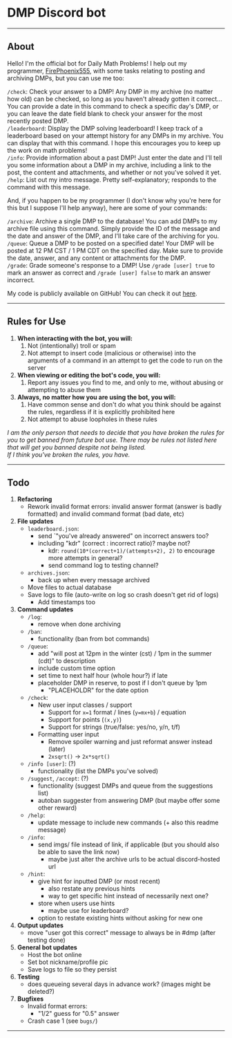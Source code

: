 # DMP Discord bot

---

## About

Hello! I'm the official bot for Daily Math Problems! I help out my programmer, [FirePhoenix555](https://github.com/FirePhoenix555), with some tasks relating to posting and archiving DMPs, but you can use me too:

`/check`: Check your answer to a DMP! Any DMP in my archive (no matter how old) can be checked, so long as you haven't already gotten it correct... You can provide a date in this command to check a specific day's DMP, or you can leave the date field blank to check your answer for the most recently posted DMP.  
`/leaderboard`: Display the DMP solving leaderboard! I keep track of a leaderboard based on your attempt history for any DMPs in my archive. You can display that with this command. I hope this encourages you to keep up the work on math problems!  
`/info`: Provide information about a past DMP! Just enter the date and I'll tell you some information about a DMP in my archive, including a link to the post, the content and attachments, and whether or not you've solved it yet.  
`/help`: List out my intro message. Pretty self-explanatory; responds to the command with this message.

And, if you happen to be my programmer (I don't know why you're here for this but I suppose I'll help anyway), here are some of your commands:

`/archive`: Archive a single DMP to the database! You can add DMPs to my archive file using this command. Simply provide the ID of the message and the date and answer of the DMP, and I'll take care of the archiving for you.  
`/queue`: Queue a DMP to be posted on a specified date! Your DMP will be posted at 12 PM CST / 1 PM CDT on the specified day. Make sure to provide the date, answer, and any content or attachments for the DMP.  
`/grade`: Grade someone's response to a DMP! Use `/grade [user] true` to mark an answer as correct and `/grade [user] false` to mark an answer incorrect.

My code is publicly available on GitHub! You can check it out [here](https://github.com/FirePhoenix555/dmp-discord-bot).

---

## Rules for Use

1. **When interacting with the bot, you will:**  
    1. Not (intentionally) troll or spam
    2. Not attempt to insert code (malicious or otherwise) into the arguments of a command in an attempt to get the code to run on the server
2. **When viewing or editing the bot's code, you will:**
    1. Report any issues you find to me, and only to me, without abusing or attempting to abuse them
3. **Always, no matter how you are using the bot, you will:**
    1. Have common sense and don't do what you think should be against the rules, regardless if it is explicitly prohibited here
    2. Not attempt to abuse loopholes in these rules

*I am the only person that needs to decide that you have broken the rules for you to get banned from future bot use. There may be rules not listed here that will get you banned despite not being listed.*  
*If I think you've broken the rules, you have.*

---

## Todo

1. **Refactoring**
    * Rework invalid format errors: invalid answer format (answer is badly formatted) and invalid command format (bad date, etc)
2. **File updates**
    * `leaderboard.json`:
      * send `"you've already answered" on incorrect answers too?
      * including "kdr" (correct : incorrect ratio)? maybe not?
        * kdr: `round(10*(correct+1)/(attempts+2), 2)` to encourage more attempts in general?
        * send command log to testing channel?
    * `archives.json`:
      * back up when every message archived
    * Move files to actual database
    * Save logs to file (auto-write on log so crash doesn't get rid of logs)
      * Add timestamps too
3. **Command updates**
    * `/log`:
      * remove when done archiving
    * `/ban`:
      * functionality (ban from bot commands)
    * `/queue`:
      * add "will post at 12pm in the winter (cst) / 1pm in the summer (cdt)" to description
      * include custom time option
      * set time to next half hour (whole hour?) if late
      * placeholder DMP in reserve, to post if I don't queue by 1pm
        * "PLACEHOLDR" for the date option
    * `/check`:
      * New user input classes / support
        * Support for `x=1` format / lines (`y=mx+b`) / equation
        * Support for points (`(x,y)`)
        * Support for strings (true/false: yes/no, y/n, t/f)
      * Formatting user input
        * Remove spoiler warning and just reformat answer instead (later)
        * `2xsqrt()` -> `2x*sqrt()`
    * `/info [user]`: (?)
      * functionality (list the DMPs you've solved)
    * `/suggest`, `/accept`: (?)
      * functionality (suggest DMPs and queue from the suggestions list)
      * autoban suggester from answering DMP (but maybe offer some other reward)
    * `/help`:
      * update message to include new commands (+ also this readme message)
    * `/info`:
      * send imgs/ file instead of link, if applicable (but you should also be able to save the link now)
        * maybe just alter the archive urls to be actual discord-hosted url
    * `/hint`:
      * give hint for inputted DMP (or most recent)
        * also restate any previous hints
        * way to get specific hint instead of necessarily next one?
      * store when users use hints
        * maybe use for leaderboard?
      * option to restate existing hints without asking for new one
4. **Output updates**
    * move "user got this correct" message to always be in #dmp (after testing done)
5. **General bot updates**
    * Host the bot online
    * Set bot nickname/profile pic
    * Save logs to file so they persist
6. **Testing**
    * does queueing several days in advance work? (images might be deleted?)
7. **Bugfixes**
    * Invalid format errors:
      * "1/2" guess for "0.5" answer
    * Crash case 1 (see `bugs/`)

---
